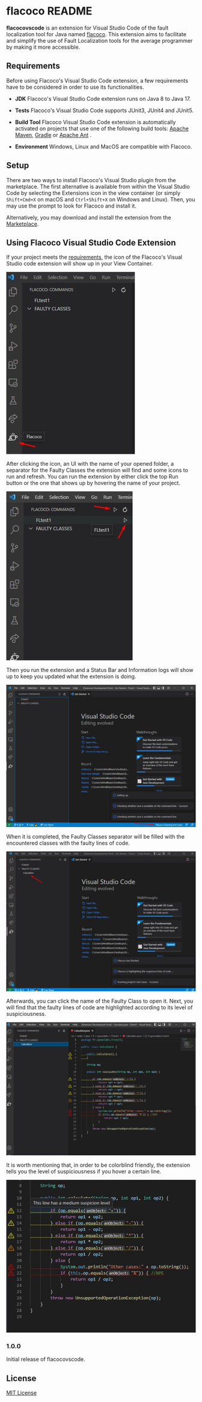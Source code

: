 # flacoco README

**flacocovscode** is an extension for Visual Studio Code of the fault localization tool for Java named [flacoco](https://github.com/SpoonLabs/flacoco). This extension aims to facilitate and simplify the use of Fault Localization tools for the average programmer by making it more accessible.

## Requirements

Before using Flacoco's Visual Studio Code extension, a few requirements have to
be considered in order to use its functionalities.

- **JDK**  Flacoco's Visual Studio Code extension runs on Java 8 to Java 17.
  
- **Tests** Flacoco's Visual Studio Code supports JUnit3, JUnit4 and JUnit5.

- **Build Tool**  Flacoco Visual Studio Code extension is
  automatically activated on projects that use one of the following build tools:
  [Apache Maven](https://maven.apache.org), [Gradle](https://gradle.org) or [Apache Ant](https://ant.apache.org) .

- **Environment**  Windows, Linux and MacOS are compatible with Flacoco.

## Setup

There are two ways to install Flacoco's Visual Studio plugin from the marketplace. The first alternative is available from within the Visual
Studio Code by selecting the Extensions icon in the view container (or simply `Shift+Cmd+X` on macOS and `Ctrl+Shift+X` on Windows and Linux).
Then, you may use the prompt to look for Flacoco and install it.

Alternatively, you may download and install the extension from the [Marketplace](https://marketplace.visualstudio.com/items?itemName=JoaoLeao.flacoco).

## Using Flacoco Visual Studio Code Extension

If your project meets the [requirements](#Requirements), the icon of the Flacoco's Visual Studio code extension will show up in
your View Container. 

![Flacoco Icon](https://github.com/JoaoLeao7/flacoco-vscode/blob/main/resources/images/clickicon.jpg?raw=true)

After clicking the icon, an UI with the name of your opened folder, a separator for the Faulty Classes the extension will find and some icons
to run and refresh. You can run the extension by either click the top Run button or the one that shows up by hovering the name of your project.

![Flacoco Run](https://github.com/JoaoLeao7/flacoco-vscode/blob/main/resources/images/run.jpg?raw=true)

Then you run the extension and a Status Bar and Information logs will show up to keep you updated what the extension is doing.

![Flacoco Status Bar](https://github.com/JoaoLeao7/flacoco-vscode/blob/main/resources/images/statusbar.jpg?raw=true)

When it is completed, the Faulty Classes separator will be filled with the encountered classes with the faulty lines of code.

![Flacoco Faulty Classes](https://github.com/JoaoLeao7/flacoco-vscode/blob/main/resources/images/faultyclasses.jpg?raw=true)

Afterwards, you can click the name of the Faulty Class to open it. Next, you will find that the faulty lines of code
are highlighted according to its level of suspiciousness.

![Flacoco Highlight](https://github.com/JoaoLeao7/flacoco-vscode/blob/main/resources/images/highlight.jpg?raw=true)

It is worth mentioning that, in order to be colorblind friendly, the extension tells you the level of suspiciousness if you hover a certain line.

![Flacoco Colorblind](https://github.com/JoaoLeao7/flacoco-vscode/blob/main/resources/images/colorblind.jpg?raw=true)

### 1.0.0

Initial release of flacocovscode.


## License

[MIT License](LICENSE)
